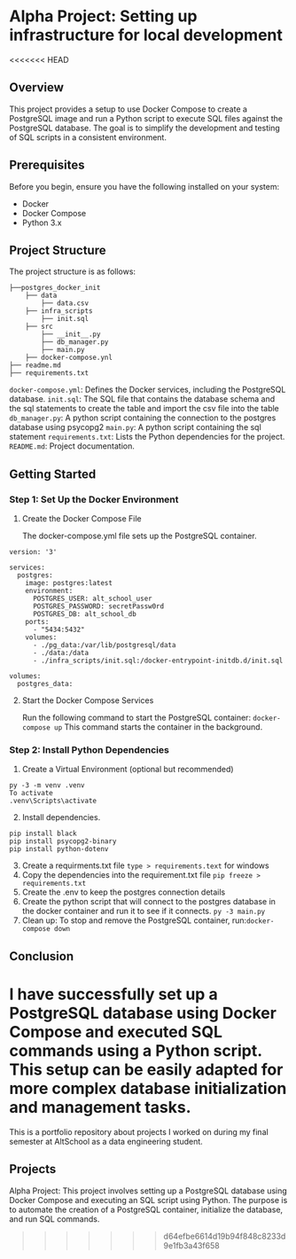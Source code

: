 # Alpha Project: Setting up infrastructure for local development

<<<<<<< HEAD
## Overview

This project provides a setup to use Docker Compose to create a PostgreSQL image and run a Python script to execute SQL files against the PostgreSQL database. The goal is to simplify the development and testing of SQL scripts in a consistent environment.

## Prerequisites

Before you begin, ensure you have the following installed on your system:

- Docker
- Docker Compose
- Python 3.x

## Project Structure

The project structure is as follows:

```
├──postgres_docker_init
    ├── data
        ├── data.csv
    ├── infra_scripts
        ├── init.sql
    ├── src
        ├── __init__.py
        ├── db_manager.py
        ├── main.py
    ├── docker-compose.ynl
├── readme.md
├── requirements.txt

```

`docker-compose.yml`: Defines the Docker services, including the PostgreSQL database.
`init.sql`: The SQL file that contains the database schema and the sql statements to create the table and import the csv file into the table
`db_manager.py`: A python script containing the connection to the postgres database using psycopg2
`main.py`: A python script containing the sql statement
`requirements.txt`: Lists the Python dependencies for the project.
`README.md`: Project documentation.

## Getting Started

### Step 1: Set Up the Docker Environment

1. Create the Docker Compose File

   The docker-compose.yml file sets up the PostgreSQL container.

```
version: '3'

services:
  postgres:
    image: postgres:latest
    environment:
      POSTGRES_USER: alt_school_user
      POSTGRES_PASSWORD: secretPassw0rd
      POSTGRES_DB: alt_school_db
    ports:
      - "5434:5432"
    volumes:
      - ./pg_data:/var/lib/postgresql/data
      - ./data:/data
      - ./infra_scripts/init.sql:/docker-entrypoint-initdb.d/init.sql

volumes:
  postgres_data:
```

2. Start the Docker Compose Services

   Run the following command to start the PostgreSQL container:
   `docker-compose up`
   This command starts the container in the background.

### Step 2: Install Python Dependencies

1. Create a Virtual Environment (optional but recommended)

```
py -3 -m venv .venv
To activate
.venv\Scripts\activate
```

2. Install dependencies.

```
pip install black
pip install psycopg2-binary
pip install python-dotenv
```

3. Create a requirments.txt file
   `type > requirements.text` for windows
4. Copy the dependencies into the requirement.txt file
   `pip freeze > requirements.txt `
5. Create the .env to keep the postgres connection details
6. Create the python script that will connect to the postgres database in the docker container and run it to see if it connects.
   `py -3 main.py`
7. Clean up: To stop and remove the PostgreSQL container,
   run:`docker-compose down`

## Conclusion

I have successfully set up a PostgreSQL database using Docker Compose and executed SQL commands using a Python script. This setup can be easily adapted for more complex database initialization and management tasks.
=======
This is a portfolio repository about projects I worked on during my final semester at AltSchool as a data engineering student.

## Projects
Alpha Project: This project involves setting up a PostgreSQL database using Docker Compose and executing an SQL script using Python. The purpose is to automate the creation of a PostgreSQL container, initialize the database, and run SQL commands.
>>>>>>> d64efbe6614d19b94f848c8233d9e1fb3a43f658
